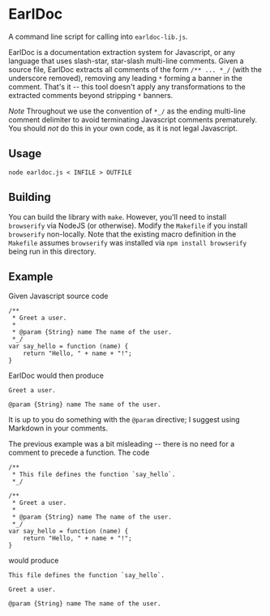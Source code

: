 # EarlDoc

A command line script for calling into `earldoc-lib.js`.

EarlDoc is a documentation extraction system for Javascript, or any
language that uses slash-star, star-slash multi-line
comments. Given a source file, EarlDoc extracts all comments of the
form `/** ... *_/` (with the underscore removed), removing any
leading `*` forming a banner in the comment. That's it -- this tool
doesn't apply any transformations to the extracted comments beyond
stripping `*` banners.

*Note* Throughout we use the convention of `*_/` as the ending
multi-line comment delimiter to avoid terminating Javascript
comments prematurely. You should _not_ do this in your own code, as
it is not legal Javascript.

## Usage

    node earldoc.js < INFILE > OUTFILE
    
## Building

You can build the library with ``make``. However, you'll need to
install ``browserify`` via NodeJS (or otherwise). Modify the
``Makefile`` if you install ``browserify`` non-locally. Note that the
existing macro definition in the ``Makefile`` assumes ``browserify``
was installed via ``npm install browserify`` being run in this
directory.

## Example

Given Javascript source code

    /**
     * Greet a user.
     *
     * @param {String} name The name of the user.
     *_/
    var say_hello = function (name) {
        return "Hello, " + name + "!";
    }
    
EarlDoc would then produce

    Greet a user.
    
    @param {String} name The name of the user.
    
It is up to you do something with the `@param` directive; I suggest
using Markdown in your comments.

The previous example was a bit misleading -- there is no need for a
comment to precede a function. The code

    /**
     * This file defines the function `say_hello`.
     *_/

    /**
     * Greet a user.
     *
     * @param {String} name The name of the user.
     *_/
    var say_hello = function (name) {
        return "Hello, " + name + "!";
    }

would produce

    This file defines the function `say_hello`.

    Greet a user.
    
    @param {String} name The name of the user.
 
